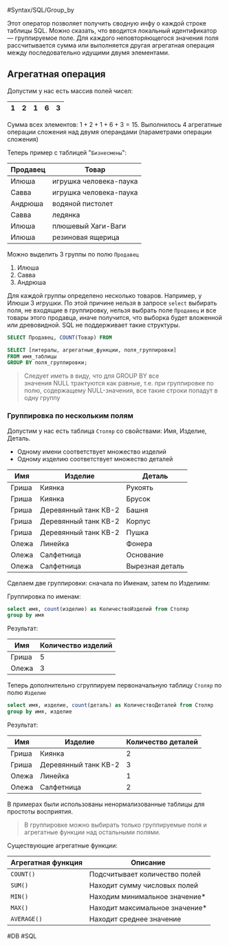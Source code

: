 #Syntax/SQL/Group_by

Этот оператор позволяет получить сводную инфу о каждой строке таблицы SQL. Можно сказать, что вводится локальный идентификатор — группируемое поле. Для каждого неповторяющегося значения поля рассчитывается сумма или выполняется другая агрегатная операция между последовательно идущими двумя элементами.

## Агрегатная операция

Допустим у нас есть массив полей чисел:

| 1   | 2   | 1   | 6   | 3   |
| --- | --- | --- | --- | --- |

Сумма всех элементов: $1 + 2 + 1 + 6 + 3 = 15$. Выполнилось 4 агрегатные операции сложения над двумя операндами (параметрами операции сложения)

Теперь пример с таблицей "`Бизнесмены`":

| Продавец | Товар                  |
| -------- | ---------------------- |
| Илюша    | игрушка человека-паука |
| Савва    | игрушка человека-паука |
| Андрюша  | водяной пистолет       |
| Савва    | ледянка                |
| Илюша    | плюшевый Хаги-Ваги     |
| Илюша    | резиновая ящерица      |

Можно выделить 3 группы по полю `Продавец`

1. Илюша
2. Савва
3. Андрюша

Для каждой группы определено несколько товаров. Например, у Илюши 3 игрушки. По этой причине нельзя в запросе `select` выбирать поля, не входящие в группировку, нельзя выбрать поле `Продавец` и все товары этого продавца, иначе получится, что выборка будет вложенной или древовидной. SQL не поддерживает такие структуры.

```sql
SELECT Продавец, COUNT(Товар) FROM 
```

```sql
SELECT [литералы, агрегатные_функции, поля_группировки]
FROM имя_таблицы
GROUP BY поля_группировки;
```

>Следует иметь в виду, что для GROUP BY все значения NULL трактуются как равные, т.е. при группировке по полю, содержащему NULL-значения, все такие строки попадут в одну группу


### Группировка по нескольким полям

Допустим у нас есть таблица `Столяр` со свойствами: Имя, Изделие, Деталь.

* Одному имени соответствует множество изделий
* Одному изделию соответствует множество деталей

| Имя   | Изделие              | Деталь          |
| ----- | -------------------- | --------------- |
| Гриша | Киянка               | Рукоять         |
| Гриша | Киянка               | Брусок          |
| Гриша | Деревянный танк КВ-2 | Башня           |
| Гриша | Деревянный танк КВ-2 | Корпус          |
| Гриша | Деревянный танк КВ-2 | Пушка           |
| Олежа | Линейка              | Фонера          |
| Олежа | Салфетница           | Основание       |
| Олежа | Салфетница           | Вырезная деталь |

Сделаем две группировки: сначала по Именам, затем по Изделиям:

Группировка по именам:

```sql
select имя, count(изделие) as КоличествоИзделий from Столяр
group by имя
```

Результат:

| Имя   | Количество изделий |
| ----- | ------------------ |
| Гриша | 5                  |
| Олежа | 3                  |

Теперь дополнительно сгруппируем первоначальную таблицу `Столяр` по полю `Изделие`

```sql
select имя, изделие, count(деталь) as КоличествоДеталей from Столяр
group by имя, изделие
```

Результат:

| Имя   | Изделие              | Количество деталей |
| ----- | -------------------- | ------------------ |
| Гриша | Киянка               | 2                  |
| Гриша | Деревянный танк КВ-2 | 3                  |
| Олежа | Линейка              | 1                  |
| Олежа | Салфетница           | 2                  |

В примерах были использованы ненормализованные таблицы для простоты восприятия.

>В группировке можно выбирать только группируемые поля и агрегатные функции над остальными полями.

Существующие агрегатные функции:

| Агрегатная функция | Описание                        |
| ------------------ | ------------------------------- |
| `COUNT()`          | Подсчитывает количество полей   |
| `SUM()`            | Находит сумму числовых полей    |
| `MIN()`            | Находим минимальное значение\*  |
| `MAX()`            | Находит максимальное значение\* |
| `AVERAGE()`        | Находит среднее значение        |


#DB #SQL